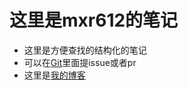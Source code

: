 # 这里是mxr612的笔记

- 这里是方便查找的结构化的笔记
- 可以在[Git](https://git.mxr612.io/mxr612/Notes)里面提issue或者pr
- 这里是[我的博客](https://www.mxr612.io/)